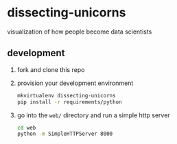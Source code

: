 # dissecting-unicorns
visualization of how people become data scientists


## development

1. fork and clone this repo

1. provision your development environment
   ```sh
   mkvirtualenv dissecting-unicorns
   pip install -r requirements/python
   ```

1. go into the `web/` directory and run a simple http server
    ```sh
    cd web
    python -m SimpleHTTPServer 8000
    ```
